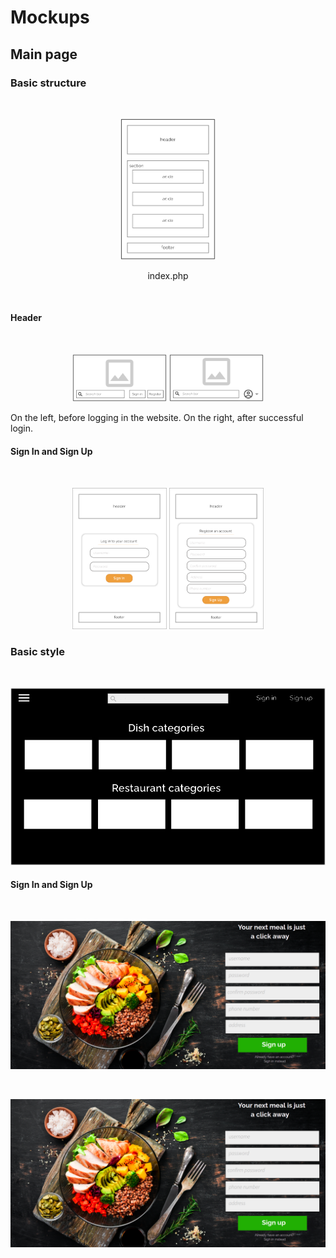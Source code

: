 # Mockups

## Main page

### Basic structure

<br>
<p align="center" justify="center">
  <img src="svg/index-main-layout.svg" width="30%">
</p>
<p align="center">index.php</p>

<br>

#### Header
<br>
<p align="center" justify="center">
  <img src="svg/header-logged-off.svg" width="30%">
  <img src="svg/header-logged-in.svg" width="30%">
</p>

On the left, before logging in the website. 
On the right, after successful login.

#### Sign In and Sign Up

<br>
<p align="center" justify="center">
  <img src="svg/sign-in.svg" width="30%">
  <img src="svg/sign-up.svg" width="30%">
</p>

### Basic style

<br>
<p align="center" justify="center">
  <img src="svg/index-layout-style.svg">
</p>

#### Sign In and Sign Up

<br>
<p align="center" justify="center">
  <img src="svg/sign-in-style.png">
</p>
<br>
<p align="center" justify="center">
  <img src="svg/sign-up-style.png">
</p>